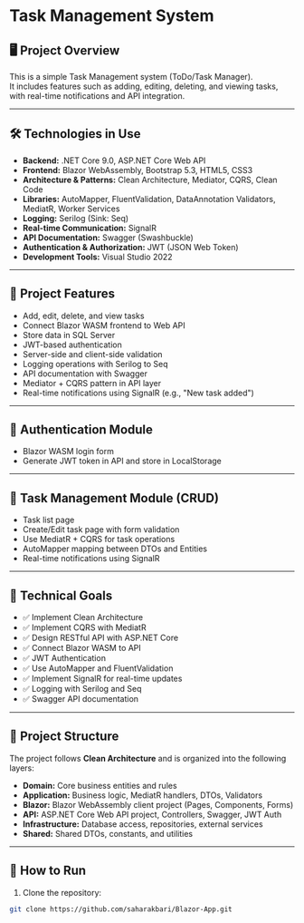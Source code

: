 # Task Management System

## 🖥️ Project Overview
This is a simple Task Management system (ToDo/Task Manager).  
It includes features such as adding, editing, deleting, and viewing tasks, with real-time notifications and API integration.

---

## 🛠️ Technologies in Use

- **Backend:** .NET Core 9.0, ASP.NET Core Web API  
- **Frontend:** Blazor WebAssembly, Bootstrap 5.3, HTML5, CSS3  
- **Architecture & Patterns:** Clean Architecture, Mediator, CQRS, Clean Code  
- **Libraries:** AutoMapper, FluentValidation, DataAnnotation Validators, MediatR, Worker Services  
- **Logging:** Serilog (Sink: Seq)  
- **Real-time Communication:** SignalR  
- **API Documentation:** Swagger (Swashbuckle)  
- **Authentication & Authorization:** JWT (JSON Web Token)  
- **Development Tools:** Visual Studio 2022  

---

## 📌 Project Features

- Add, edit, delete, and view tasks  
- Connect Blazor WASM frontend to Web API  
- Store data in SQL Server  
- JWT-based authentication  
- Server-side and client-side validation  
- Logging operations with Serilog to Seq  
- API documentation with Swagger  
- Mediator + CQRS pattern in API layer  
- Real-time notifications using SignalR (e.g., "New task added")

---

## 🔹 Authentication Module

- Blazor WASM login form  
- Generate JWT token in API and store in LocalStorage  

---

## 🔹 Task Management Module (CRUD)

- Task list page  
- Create/Edit task page with form validation  
- Use MediatR + CQRS for task operations  
- AutoMapper mapping between DTOs and Entities  
- Real-time notifications using SignalR

---


## 🎯 Technical Goals

- ✅ Implement Clean Architecture  
- ✅ Implement CQRS with MediatR  
- ✅ Design RESTful API with ASP.NET Core  
- ✅ Connect Blazor WASM to API  
- ✅ JWT Authentication  
- ✅ Use AutoMapper and FluentValidation  
- ✅ Implement SignalR for real-time updates  
- ✅ Logging with Serilog and Seq  
- ✅ Swagger API documentation  

---

## 📂 Project Structure
The project follows **Clean Architecture** and is organized into the following layers:

- **Domain:** Core business entities and rules  
- **Application:** Business logic, MediatR handlers, DTOs, Validators  
- **Blazor:** Blazor WebAssembly client project (Pages, Components, Forms)  
- **API:** ASP.NET Core Web API project, Controllers, Swagger, JWT Auth  
- **Infrastructure:** Database access, repositories, external services  
- **Shared:** Shared DTOs, constants, and utilities  

---

## 📖 How to Run

1. Clone the repository:
```bash
git clone https://github.com/saharakbari/Blazor-App.git


